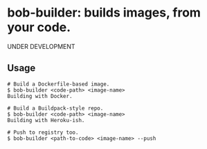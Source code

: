 # bob-builder: builds images, from your code.

UNDER DEVELOPMENT

## Usage

    # Build a Dockerfile-based image.
    $ bob-builder <code-path> <image-name>
    Building with Docker.

    # Build a Buildpack-style repo.
    $ bob-builder <code-path> <image-name>
    Building with Heroku-ish.

    # Push to registry too.
    $ bob-builder <path-to-code> <image-name> --push
